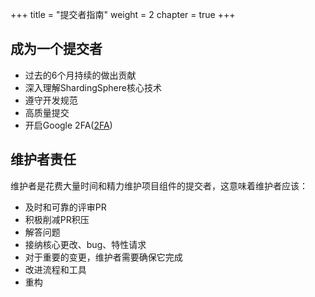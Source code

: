 +++
title = "提交者指南"
weight = 2
chapter = true
+++

## 成为一个提交者

 - 过去的6个月持续的做出贡献
 - 深入理解ShardingSphere核心技术
 - 遵守开发规范
 - 高质量提交
 - 开启Google 2FA([2FA](/cn/contribute/2fa/))
 
## 维护者责任

维护者是花费大量时间和精力维护项目组件的提交者，这意味着维护者应该：
   
 - 及时和可靠的评审PR
 - 积极削减PR积压
 - 解答问题
 - 接纳核心更改、bug、特性请求
 - 对于重要的变更，维护者需要确保它完成
 - 改进流程和工具
 - 重构
